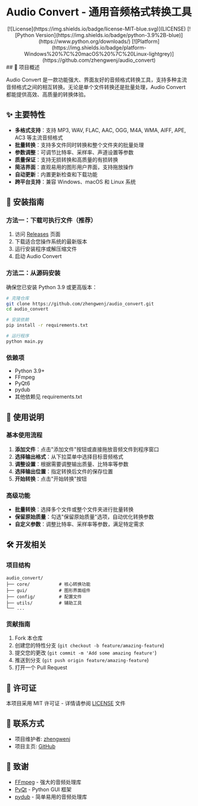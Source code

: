 # Audio Convert - 通用音频格式转换工具

<div align="center">
[![License](https://img.shields.io/badge/license-MIT-blue.svg)](LICENSE)
[![Python Version](https://img.shields.io/badge/python-3.9%2B-blue)](https://www.python.org/downloads/)
[![Platform](https://img.shields.io/badge/platform-Windows%20%7C%20macOS%20%7C%20Linux-lightgrey)](https://github.com/zhengwenj/audio_convert)
</div>
## 📝 项目概述

Audio Convert 是一款功能强大、界面友好的音频格式转换工具，支持多种主流音频格式之间的相互转换。无论是单个文件转换还是批量处理，Audio Convert 都能提供高效、高质量的转换体验。

## ✨ 主要特性

- **多格式支持**：支持 MP3, WAV, FLAC, AAC, OGG, M4A, WMA, AIFF, APE, AC3 等主流音频格式
- **批量转换**：支持多文件同时转换和整个文件夹的批量处理
- **参数调整**：可调节比特率、采样率、声道设置等参数
- **质量保证**：支持无损转换和高质量的有损转换
- **简洁界面**：直观易用的图形用户界面，支持拖放操作
- **自动更新**：内置更新检查和下载功能
- **跨平台支持**：兼容 Windows、macOS 和 Linux 系统

## 🔧 安装指南

### 方法一：下载可执行文件（推荐）

1. 访问 [Releases](https://github.com/zhengwenj/audio_convert/releases) 页面
2. 下载适合您操作系统的最新版本
3. 运行安装程序或解压缩文件
4. 启动 Audio Convert

### 方法二：从源码安装

确保您已安装 Python 3.9 或更高版本：

```bash
# 克隆仓库
git clone https://github.com/zhengwenj/audio_convert.git
cd audio_convert

# 安装依赖
pip install -r requirements.txt

# 运行程序
python main.py
```

### 依赖项

- Python 3.9+
- FFmpeg
- PyQt6
- pydub
- 其他依赖见 requirements.txt

## 📖 使用说明

### 基本使用流程

1. **添加文件**：点击"添加文件"按钮或直接拖放音频文件到程序窗口
2. **选择输出格式**：从下拉菜单中选择目标音频格式
3. **调整设置**：根据需要调整输出质量、比特率等参数
4. **选择输出位置**：指定转换后文件的保存位置
5. **开始转换**：点击"开始转换"按钮

### 高级功能

- **批量转换**：选择多个文件或整个文件夹进行批量转换
- **保留原始质量**：勾选"保留原始质量"选项，自动优化转换参数
- **自定义参数**：调整比特率、采样率等参数，满足特定需求

## 🛠️ 开发相关

### 项目结构

```
audio_convert/
├── core/           # 核心转换功能
├── gui/            # 图形界面组件
├── config/         # 配置文件
├── utils/          # 辅助工具
└── ...
```

### 贡献指南

1. Fork 本仓库
2. 创建您的特性分支 (`git checkout -b feature/amazing-feature`)
3. 提交您的更改 (`git commit -m 'Add some amazing feature'`)
4. 推送到分支 (`git push origin feature/amazing-feature`)
5. 打开一个 Pull Request

## 📄 许可证

本项目采用 MIT 许可证 - 详情请参阅 [LICENSE](LICENSE) 文件

## 👥 联系方式

- 项目维护者: [zhengwenj](mailto:jun.zw@aliyun.com)
- 项目主页: [GitHub](https://github.com/zhengwenj/audio_convert)

## 🙏 致谢

- [FFmpeg](https://ffmpeg.org/) - 强大的音频处理库
- [PyQt](https://www.riverbankcomputing.com/software/pyqt/) - Python GUI 框架
- [pydub](https://github.com/jiaaro/pydub) - 简单易用的音频处理库 